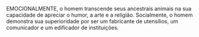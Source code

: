 ﻿EMOCIONALMENTE, o homem transcende seus ancestrais animais na sua capacidade de apreciar o humor, a arte e a religião. Socialmente, o homem demonstra sua superioridade por ser um fabricante de utensílios, um comunicador e um edificador de instituições.
